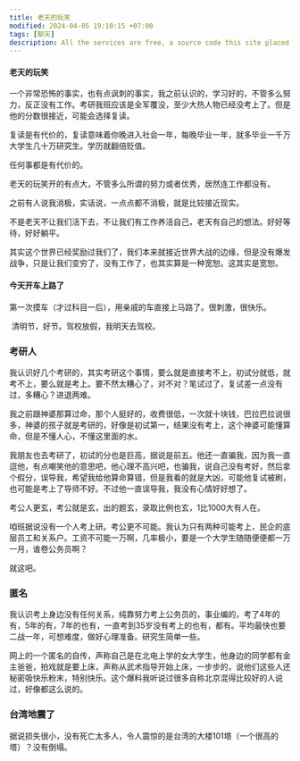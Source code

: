 ```yaml
---
title: 老天的玩笑
modified: 2024-04-05 19:10:15 +07:00
tags: [聊天]
description: All the services are free, a source code this site placed on github repository and intergration with netlify service, another service that you can use is github page for hosting your own static site.
---
```


####  老天的玩笑

一个非常恐怖的事实，也有点讽刺的事实，我之前认识的，学习好的，不管多么努力，反正没有工作。考研我班应该是全军覆没，至少大热人物已经没考上了。但是他的分数很接近，可能会选择复读。

复读是有代价的，复读意味着你晚进入社会一年，每晚毕业一年，就多毕业一千万大学生几十万研究生。学历就翻倍贬值。

任何事都是有代价的。

老天的玩笑开的有点大，不管多么所谓的努力或者优秀，居然连工作都没有。

之前有人说我消极，实话说，一点点都不消极，就是比较接近现实。

不是老天不让我们活下去，不让我们有工作养活自己，老天有自己的想法。好好等待，好好躺平。

其实这个世界已经奖励过我们了，我们本来就接近世界大战的边缘，但是没有爆发战争，只是让我们变穷了，没有工作了，也其实算是一种宽恕。这其实是宽恕。

#### 今天开车上路了

​	第一次摸车（才过科目一后），用亲戚的车直接上马路了。很刺激，很快乐。

​	清明节，好节。驾校放假，我明天去驾校。

### 考研人

​	我认识好几个考研的，其实考研这个事情，要么就是直接考不上，初试分就低，就考不上，要么就是考上。要不然太糟心了，对不对？笔试过了，复试差一点没有过，多糟心？进退两难。

​	我之前跟神婆那算过命，那个人挺好的，收费很低，一次就十块钱，巴拉巴拉说很多，神婆的孩子就是考研的，好像是初试第一，结果没有考上，这个神婆可能懂算命，但是不懂人心，不懂这里面的水。

​	我朋友也去考研了，初试的分也是巨高，据说是前五。他还一直骗我，因为我一直逗他，有点嘲笑他的意思吧，他心理不高兴吧，也骗我，说自己没有考好，然后拿个假分，误导我，希望我给他算命算错，但是我看的就是大凶，可能他复试被刷，也可能是考上了导师不好。不过他一直误导我，我没有心情好好想了。

考公人更玄，考公就是玄，出的题玄，录取比例也玄，1比1000大有人在。

咱班据说没有一个人考上研。考公更不可能。我认为只有两种可能考上，民企的底层员工和关系户。工资不可能一万啊，几率极小，要是一个大学生随随便便都一万一月，谁卷公务员啊？

就这吧。

### 匿名 

​	我认识考上身边没有任何关系，纯靠努力考上公务员的，事业编的，考了4年的有，5年的有，7年的也有，一直考到35岁没有考上的也有，都有。平均最快也要二战一年，可想难度，做好心理准备。研究生简单一些。

​	网上的一个匿名的自传，声称自己是在北电上学的女大学生，他身边的同学都有金主爸爸，拍戏就是要上床，声称从武术指导开始上床，一步步的，说他们这些人还秘密吸快乐粉末，特别快乐。这个爆料我听说过很多自称北京混得比较好的人说过，好像都这么说的。

### 台湾地震了

​	据说损失很小，没有死亡太多人，令人震惊的是台湾的大楼101塔（一个很高的塔）？没有倒塌。





